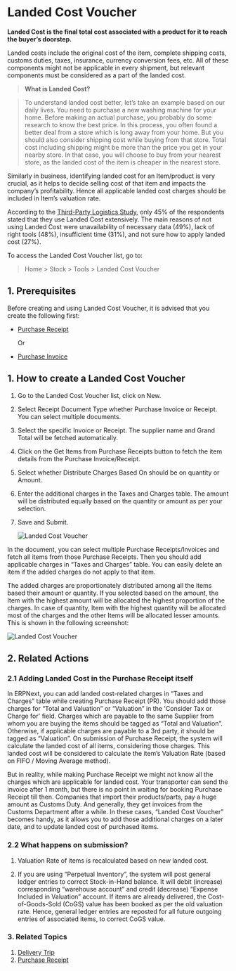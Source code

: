 <!-- add-breadcrumbs -->
# Landed Cost Voucher

**Landed Cost is the final total cost associated with a product for it to reach the buyer’s doorstep.**

Landed costs include the original cost of the item, complete shipping costs, customs duties, taxes, insurance, currency conversion fees, etc. All of these components might not be applicable in every shipment, but relevant components must be considered as a part of the landed cost.

> **What is Landed Cost?**

> To understand landed cost better, let’s take an example based on our daily lives. You need to purchase a new washing machine for your home. Before making an actual purchase, you probably do some research to know the best price. In this process, you often found a better deal from a store which is long away from your home. But you should also consider shipping cost while buying from that store. Total cost including shipping might be more than the price you get in your nearby store. In that case, you will choose to buy from your nearest store, as the landed cost of the item is cheaper in the nearest store.

Similarly in business, identifying landed cost for an Item/product is very crucial, as it helps to decide selling cost of that item and impacts the company’s profitability. Hence all applicable landed cost charges should be included in Item’s valuation rate.

According to the [Third-Party Logistics Study](http://www.3plstudy.com/), only 45% of the respondents stated that they use Landed Cost extensively. The main reasons of not using Landed Cost were unavailability of necessary data (49%), lack of right tools (48%), insufficient time (31%), and not sure how to apply landed cost (27%).

To access the Landed Cost Voucher list, go to:
> Home > Stock > Tools > Landed Cost Voucher

## 1. Prerequisites
Before creating and using Landed Cost Voucher, it is advised that you create the following first:

* [Purchase Receipt](/docs/user/manual/en/stock/purchase-receipt)

    Or 

* [Purchase Invoice](/docs/user/manual/en/accounts/purchase-invoice)


## 1. How to create a Landed Cost Voucher

1. Go to the Landed Cost Voucher list, click on New.
1. Select Receipt Document Type whether Purchase Invoice or Receipt. You can select multiple documents.
1. Select the specific Invoice or Receipt. The supplier name and Grand Total will be fetched automatically.
1. Click on the Get Items from Purchase Receipts button to fetch the item details from the Purchase Invoice/Receipt.
1. Select whether Distribute Charges Based On should be on quantity or Amount.
1. Enter the additional charges in the Taxes and Charges table. The amount will be distributed equally based on the quantity or amount as per your selection.
1. Save and Submit.

    <img class="screenshot" alt="Landed Cost Voucher" src="{{docs_base_url}}/assets/img/stock/landed-cost-voucher.png">


In the document, you can select multiple Purchase Receipts/Invoices and fetch all items from those Purchase Receipts. Then you should add applicable charges in “Taxes and Charges” table. You can easily delete an item if the added charges do not apply to that item.

The added charges are proportionately distributed among all the items based their amount or quantity. If you selected based on the amount, the Item with the highest amount will be allocated the highest proportion of the charges. In case of quantity, Item with the highest quantity will be allocated most of the charges and the other Items will be allocated lesser amounts. This is shown in the following screenshot:

<img class="screenshot" alt="Landed Cost Voucher" src="{{docs_base_url}}/assets/img/stock/landed-cost-distribution.png">

## 2. Related Actions
### 2.1 Adding Landed Cost in the Purchase Receipt itself

In ERPNext, you can add landed cost-related charges in “Taxes and Charges” table while creating Purchase Receipt (PR). You should add those charges for “Total and Valuation” or “Valuation” in the 'Consider Tax or Charge for' field. Charges which are payable to the same Supplier from whom you are buying the items should be tagged as “Total and Valuation”. Otherwise, if applicable charges are payable to a 3rd party, it should be tagged as “Valuation”. On submission of Purchase Receipt, the system will calculate the landed cost of all items, considering those charges. This landed cost will be considered to calculate the item’s Valuation Rate (based on FIFO / Moving Average method).

But in reality, while making Purchase Receipt we might not know all the charges which are applicable for landed cost. Your transporter can send the invoice after 1 month, but there is no point in waiting for booking Purchase Receipt till then. Companies that import their products/parts, pay a huge amount as Customs Duty. And generally, they get invoices from the Customs Department after a while. In these cases, “Landed Cost Voucher” becomes handy, as it allows you to add those additional charges on a later date, and to update landed cost of purchased items.

### 2.2 What happens on submission?

1. Valuation Rate of items is recalculated based on new landed cost. 

3. If you are using “Perpetual Inventory”, the system will post general ledger entries to correct Stock-in-Hand balance. It will debit (increase) corresponding “warehouse account” and credit (decrease) “Expense Included in Valuation” account. If items are already delivered, the Cost-of-Goods-Sold (CoGS) value has been booked as per the old valuation rate. Hence, general ledger entries are reposted for all future outgoing entries of associated items, to correct CoGS value.

### 3. Related Topics
1. [Delivery Trip](/docs/user/manual/en/stock/delivery-trip)
1. [Purchase Receipt](/docs/user/manual/en/stock/purchase-receipt)
